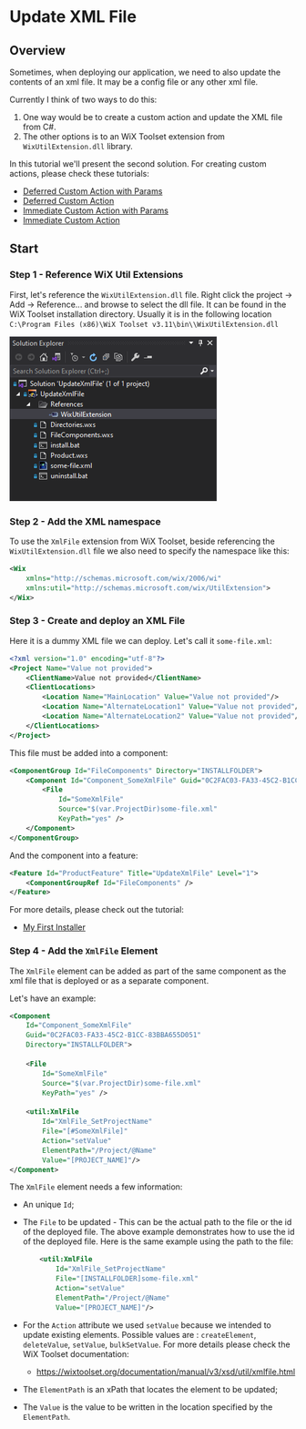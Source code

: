 # Update XML File

## Overview

Sometimes, when deploying our application, we need to also update the contents of an xml file. It may be a config file or any other xml file.

Currently I think of two ways to do this:

1. One way would be to create a custom action and update the XML file from C#.
2. The other options is to an WiX Toolset extension from `WixUtilExtension.dll` library.

In this tutorial we'll present the second solution. For creating custom actions, please check these tutorials:

- [Deferred Custom Action with Params](https://github.com/WiX-Toolset-Pills-15mg/Deferred-Custom-Action-with-Params)
- [Deferred Custom Action](https://github.com/WiX-Toolset-Pills-15mg/Deferred-Custom-Action)
- [Immediate Custom Action with Params](https://github.com/WiX-Toolset-Pills-15mg/Immediate-Custom-Action-with-Params)
- [Immediate Custom Action](https://github.com/WiX-Toolset-Pills-15mg/Immediate-Custom-Action)

## Start

### Step 1 - Reference WiX Util Extensions

First, let's reference the `WixUtilExtension.dll` file. Right click the project -> Add -> Reference... and browse to select the dll file. It can be found in the WiX Toolset installation directory. Usually it is in the following location `C:\Program Files (x86)\WiX Toolset v3.11\bin\\WixUtilExtension.dll`

![Reference WiXUtilExtension.dll file](reference-wix-util-extension.png)

### Step 2 - Add the XML namespace

To use the `XmlFile` extension from WiX Toolset, beside referencing the `WixUtilExtension.dll` file we also need to specify the namespace like this:

```xml
<Wix
    xmlns="http://schemas.microsoft.com/wix/2006/wi"
    xmlns:util="http://schemas.microsoft.com/wix/UtilExtension">
</Wix>
```

### Step 3 - Create and deploy an XML File

Here it is a dummy XML file we can deploy. Let's call it `some-file.xml`:

```xml
<?xml version="1.0" encoding="utf-8"?>
<Project Name="Value not provided">
    <ClientName>Value not provided</ClientName>
    <ClientLocations>
        <Location Name="MainLocation" Value="Value not provided"/>
        <Location Name="AlternateLocation1" Value="Value not provided"/>
        <Location Name="AlternateLocation2" Value="Value not provided"/>
    </ClientLocations>
</Project>
```

This file must be added into a component:

```xml
<ComponentGroup Id="FileComponents" Directory="INSTALLFOLDER">
    <Component Id="Component_SomeXmlFile" Guid="0C2FAC03-FA33-45C2-B1CC-83BBA655D051">
        <File
            Id="SomeXmlFile"
            Source="$(var.ProjectDir)some-file.xml"
            KeyPath="yes" />
    </Component>
</ComponentGroup>
```

And the component into a feature:

```xml
<Feature Id="ProductFeature" Title="UpdateXmlFile" Level="1">
    <ComponentGroupRef Id="FileComponents" />
</Feature>
```

For more details, please check out the tutorial:

- [My First Installer](https://github.com/WiX-Toolset-Pills-15mg/My-First-Installer)

### Step 4 - Add the `XmlFile` Element

The `XmlFile` element can be added as part of the same component as the xml file that is deployed or as a separate component.

Let's have an example:

```xml
<Component
    Id="Component_SomeXmlFile"
    Guid="0C2FAC03-FA33-45C2-B1CC-83BBA655D051"
    Directory="INSTALLFOLDER">
    
    <File
        Id="SomeXmlFile"
        Source="$(var.ProjectDir)some-file.xml"
        KeyPath="yes" />

    <util:XmlFile
        Id="XmlFile_SetProjectName"
        File="[#SomeXmlFile]"
        Action="setValue"
        ElementPath="/Project/@Name"
        Value="[PROJECT_NAME]"/>
</Component>
```

The `XmlFile` element needs a few information:

- An unique `Id`;

- The `File` to be updated - This can be the actual path to the file or the id of the deployed file. The above example demonstrates how to use the id of the deployed file. Here is the same example using the path to the file:

  ```xml
      <util:XmlFile
          Id="XmlFile_SetProjectName"
          File="[INSTALLFOLDER]some-file.xml"
          Action="setValue"
          ElementPath="/Project/@Name"
          Value="[PROJECT_NAME]"/>
  ```

- For the `Action` attribute we used `setValue` because we intended to update existing elements. Possible values are : `createElement`, `deleteValue`, `setValue`, `bulkSetValue`. For more details please check the WiX Toolset documentation:

  - https://wixtoolset.org/documentation/manual/v3/xsd/util/xmlfile.html

- The `ElementPath` is an xPath that locates the element to be updated;

- The `Value` is the value to be written in the location specified by the `ElementPath`.

